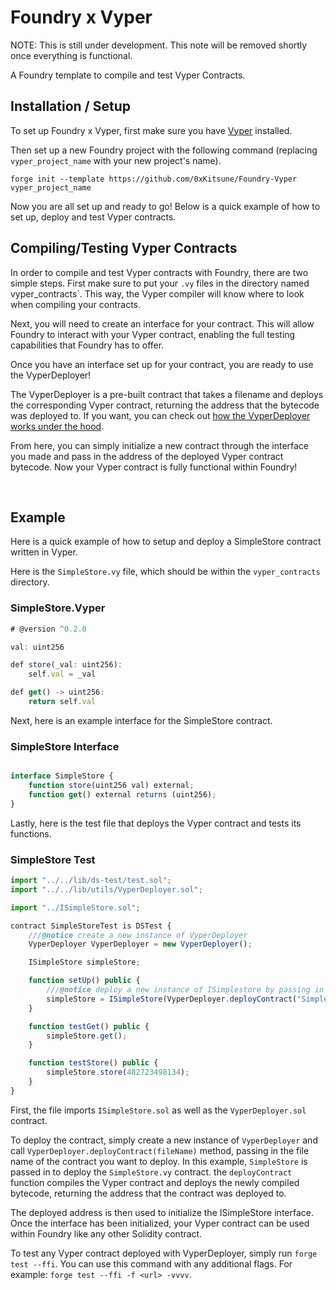 # Foundry x Vyper

NOTE: This is still under development. This note will be removed shortly once everything is functional.

A Foundry template to compile and test Vyper Contracts.

## Installation / Setup

To set up Foundry x Vyper, first make sure you have [Vyper](https://vyper.readthedocs.io/en/stable/installing-vyper.html) installed.

Then set up a new Foundry project with the following command (replacing `vyper_project_name` with your new project's name).

```
forge init --template https://github.com/0xKitsune/Foundry-Vyper vyper_project_name
```

Now you are all set up and ready to go! Below is a quick example of how to set up, deploy and test Vyper contracts.
<br>

## Compiling/Testing Vyper Contracts

In order to compile and test Vyper contracts with Foundry, there are two simple steps. First make sure to put your `.vy` files in the directory named vyper_contracts`. This way, the Vyper compiler will know where to look when compiling your contracts.

Next, you will need to create an interface for your contract. This will allow Foundry to interact with your Vyper contract, enabling the full testing capabilities that Foundry has to offer.

Once you have an interface set up for your contract, you are ready to use the VyperDeployer!

The VyperDeployer is a pre-built contract that takes a filename and deploys the corresponding Vyper contract, returning the address that the bytecode was deployed to. If you want, you can check out [how the VyperDeployer works under the hood](https://github.com/0xKitsune/Foundry-Vyper/blob/main/lib/utils/VyperDeployer.sol).

From here, you can simply initialize a new contract through the interface you made and pass in the address of the deployed Vyper contract bytecode. Now your Vyper contract is fully functional within Foundry!

<br>

## Example

Here is a quick example of how to setup and deploy a SimpleStore contract written in Vyper.

Here is the `SimpleStore.vy` file, which should be within the `vyper_contracts` directory.

### SimpleStore.Vyper

```js
# @version ^0.2.0

val: uint256

def store(_val: uint256):
    self.val = _val

def get() -> uint256:
    return self.val

```

Next, here is an example interface for the SimpleStore contract.

### SimpleStore Interface

```js

interface SimpleStore {
    function store(uint256 val) external;
    function get() external returns (uint256);
}
```

Lastly, here is the test file that deploys the Vyper contract and tests its functions.

### SimpleStore Test

```js
import "../../lib/ds-test/test.sol";
import "../../lib/utils/VyperDeployer.sol";

import "../ISimpleStore.sol";

contract SimpleStoreTest is DSTest {
    ///@notice create a new instance of VyperDeployer
    VyperDeployer VyperDeployer = new VyperDeployer();

    ISimpleStore simpleStore;

    function setUp() public {
        ///@notice deploy a new instance of ISimplestore by passing in the address of the deployed Vyper contract
        simpleStore = ISimpleStore(VyperDeployer.deployContract("SimpleStore"));
    }

    function testGet() public {
        simpleStore.get();
    }

    function testStore() public {
        simpleStore.store(482723498134);
    }
}

```

First, the file imports `ISimpleStore.sol` as well as the `VyperDeployer.sol` contract.

To deploy the contract, simply create a new instance of `VyperDeployer` and call `VyperDeployer.deployContract(fileName)` method, passing in the file name of the contract you want to deploy. In this example, `SimpleStore` is passed in to deploy the `SimpleStore.vy` contract. the `deployContract` function compiles the Vyper contract and deploys the newly compiled bytecode, returning the address that the contract was deployed to.

The deployed address is then used to initialize the ISimpleStore interface. Once the interface has been initialized, your Vyper contract can be used within Foundry like any other Solidity contract.

To test any Vyper contract deployed with VyperDeployer, simply run `forge test --ffi`. You can use this command with any additional flags. For example: `forge test --ffi -f <url> -vvvv`.
